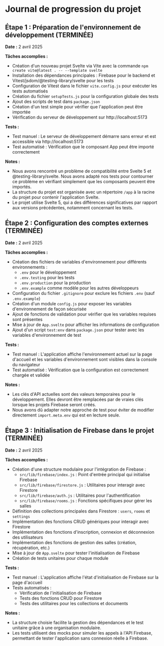 # Journal de progression du projet

## Étape 1 : Préparation de l'environnement de développement (TERMINÉE)

**Date :** 2 avril 2025

**Tâches accomplies :**
- Création d'un nouveau projet Svelte via Vite avec la commande `npm create vite@latest . -- --template svelte`
- Installation des dépendances principales : Firebase pour le backend et Vitest/jsdom/@testing-library/svelte pour les tests
- Configuration de Vitest dans le fichier `vite.config.js` pour exécuter les tests automatisés
- Création du fichier `setupTests.js` pour la configuration globale des tests
- Ajout des scripts de test dans `package.json`
- Création d'un test simple pour vérifier que l'application peut être importée
- Vérification du serveur de développement sur http://localhost:5173

**Tests :**
- Test manuel : Le serveur de développement démarre sans erreur et est accessible via http://localhost:5173
- Test automatisé : Vérification que le composant App peut être importé correctement

**Notes :**
- Nous avons rencontré un problème de compatibilité entre Svelte 5 et @testing-library/svelte. Nous avons adapté nos tests pour contourner ce problème en vérifiant simplement que les composants peuvent être importés.
- La structure du projet est organisée avec un répertoire `/app` à la racine du projet pour contenir l'application Svelte.
- Le projet utilise Svelte 5, qui a des différences significatives par rapport aux versions précédentes, notamment concernant les tests.

## Étape 2 : Configuration des comptes externes (TERMINÉE)

**Date :** 2 avril 2025

**Tâches accomplies :**
- Création des fichiers de variables d'environnement pour différents environnements :
  - `.env` pour le développement
  - `.env.testing` pour les tests
  - `.env.production` pour la production
  - `.env.example` comme modèle pour les autres développeurs
- Configuration du fichier `.gitignore` pour exclure les fichiers `.env` (sauf `.env.example`)
- Création d'un module `config.js` pour exposer les variables d'environnement de façon sécurisée
- Ajout de fonctions de validation pour vérifier que les variables requises sont présentes
- Mise à jour de `App.svelte` pour afficher les informations de configuration
- Ajout d'un script `test:env` dans `package.json` pour tester avec les variables d'environnement de test

**Tests :**
- Test manuel : L'application affiche l'environnement actuel sur la page d'accueil et les variables d'environnement sont visibles dans la console du navigateur
- Test automatisé : Vérification que la configuration est correctement chargée et validée

**Notes :**
- Les clés d'API actuelles sont des valeurs temporaires pour le développement. Elles devront être remplacées par de vraies clés lorsque les projets Firebase seront créés.
- Nous avons dû adapter notre approche de test pour éviter de modifier directement `import.meta.env` qui est en lecture seule.

## Étape 3 : Initialisation de Firebase dans le projet (TERMINÉE)

**Date :** 2 avril 2025

**Tâches accomplies :**
- Création d'une structure modulaire pour l'intégration de Firebase :
  - `src/lib/firebase/index.js` : Point d'entrée principal qui initialise Firebase
  - `src/lib/firebase/firestore.js` : Utilitaires pour interagir avec Firestore
  - `src/lib/firebase/auth.js` : Utilitaires pour l'authentification
  - `src/lib/firebase/rooms.js` : Fonctions spécifiques pour gérer les salles
- Définition des collections principales dans Firestore : `users`, `rooms` et `settings`
- Implémentation des fonctions CRUD génériques pour interagir avec Firestore
- Implémentation des fonctions d'inscription, connexion et déconnexion des utilisateurs
- Implémentation des fonctions de gestion des salles (création, récupération, etc.)
- Mise à jour de `App.svelte` pour tester l'initialisation de Firebase
- Création de tests unitaires pour chaque module

**Tests :**
- Test manuel : L'application affiche l'état d'initialisation de Firebase sur la page d'accueil
- Tests automatisés :
  - Vérification de l'initialisation de Firebase
  - Tests des fonctions CRUD pour Firestore
  - Tests des utilitaires pour les collections et documents

**Notes :**
- La structure choisie facilite la gestion des dépendances et le test unitaire grâce à une organisation modulaire.
- Les tests utilisent des mocks pour simuler les appels à l'API Firebase, permettant de tester l'application sans connexion réelle à Firebase.